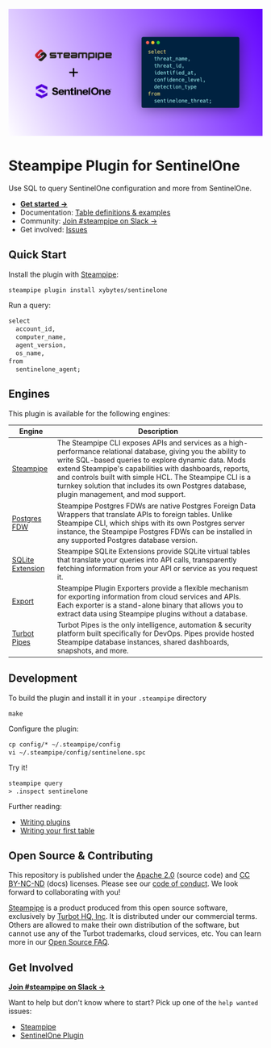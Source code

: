 ![Steampipe + SentinelOne](docs/sentinelone-social-graphic.png)

# Steampipe Plugin for SentinelOne

Use SQL to query SentinelOne configuration and more from SentinelOne.

- **[Get started →](https://hub.steampipe.io/plugins/xybytes/sentinelone)**
- Documentation: [Table definitions & examples](https://hub.steampipe.io/plugins/xybytes/sentinelone/tables)
- Community: [Join #steampipe on Slack →](https://turbot.com/community/join)
- Get involved: [Issues](https://github.com/xybytes/steampipe-plugin-sentinelone/issues)


## Quick Start

Install the plugin with [Steampipe](https://steampipe.io):

```shell
steampipe plugin install xybytes/sentinelone
```

Run a query:

```sql+postgres
select
  account_id,
  computer_name,
  agent_version,
  os_name,
from
  sentinelone_agent;
```
## Engines

This plugin is available for the following engines:

| Engine        | Description
|---------------|------------------------------------------
| [Steampipe](https://steampipe.io/docs) | The Steampipe CLI exposes APIs and services as a high-performance relational database, giving you the ability to write SQL-based queries to explore dynamic data. Mods extend Steampipe's capabilities with dashboards, reports, and controls built with simple HCL. The Steampipe CLI is a turnkey solution that includes its own Postgres database, plugin management, and mod support.
| [Postgres FDW](https://steampipe.io/docs/steampipe_postgres/overview) | Steampipe Postgres FDWs are native Postgres Foreign Data Wrappers that translate APIs to foreign tables. Unlike Steampipe CLI, which ships with its own Postgres server instance, the Steampipe Postgres FDWs can be installed in any supported Postgres database version.
| [SQLite Extension](https://steampipe.io/docs/steampipe_sqlite/overview) | Steampipe SQLite Extensions provide SQLite virtual tables that translate your queries into API calls, transparently fetching information from your API or service as you request it.
| [Export](https://steampipe.io/docs/steampipe_export/overview) | Steampipe Plugin Exporters provide a flexible mechanism for exporting information from cloud services and APIs. Each exporter is a stand-alone binary that allows you to extract data using Steampipe plugins without a database.
| [Turbot Pipes](https://turbot.com/pipes/docs) | Turbot Pipes is the only intelligence, automation & security platform built specifically for DevOps. Pipes provide hosted Steampipe database instances, shared dashboards, snapshots, and more.

## Development

To build the plugin and install it in your `.steampipe` directory

```
make
```

Configure the plugin:

```
cp config/* ~/.steampipe/config
vi ~/.steampipe/config/sentinelone.spc
```

Try it!

```
steampipe query
> .inspect sentinelone
```

Further reading:

- [Writing plugins](https://steampipe.io/docs/develop/writing-plugins)
- [Writing your first table](https://steampipe.io/docs/develop/writing-your-first-table)

## Open Source & Contributing

This repository is published under the [Apache 2.0](https://www.apache.org/licenses/LICENSE-2.0) (source code) and [CC BY-NC-ND](https://creativecommons.org/licenses/by-nc-nd/2.0/) (docs) licenses. Please see our [code of conduct](https://github.com/turbot/.github/blob/main/CODE_OF_CONDUCT.md). We look forward to collaborating with you!

[Steampipe](https://steampipe.io) is a product produced from this open source software, exclusively by [Turbot HQ, Inc](https://turbot.com). It is distributed under our commercial terms. Others are allowed to make their own distribution of the software, but cannot use any of the Turbot trademarks, cloud services, etc. You can learn more in our [Open Source FAQ](https://turbot.com/open-source).

## Get Involved

**[Join #steampipe on Slack →](https://turbot.com/community/join)**

Want to help but don't know where to start? Pick up one of the `help wanted` issues:

- [Steampipe](https://github.com/turbot/steampipe/labels/help%20wanted)
- [SentinelOne Plugin](https://github.com/xybytes/steampipe-plugin-sentinelone/issues)
